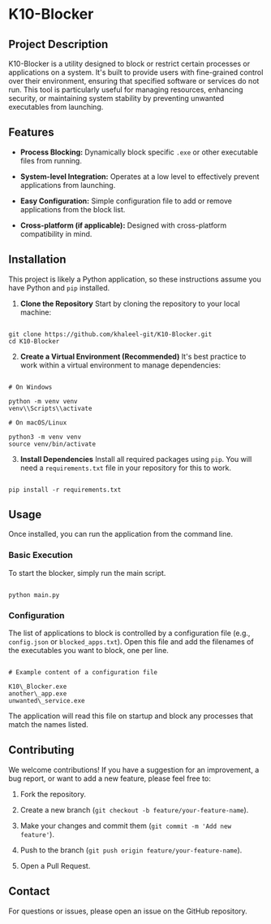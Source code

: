 # K10-Blocker

## Project Description

K10-Blocker is a utility designed to block or restrict certain processes or applications on a system. It's built to provide users with fine-grained control over their environment, ensuring that specified software or services do not run. This tool is particularly useful for managing resources, enhancing security, or maintaining system stability by preventing unwanted executables from launching.

## Features

* **Process Blocking:** Dynamically block specific `.exe` or other executable files from running.

* **System-level Integration:** Operates at a low level to effectively prevent applications from launching.

* **Easy Configuration:** Simple configuration file to add or remove applications from the block list.

* **Cross-platform (if applicable):** Designed with cross-platform compatibility in mind.

## Installation

This project is likely a Python application, so these instructions assume you have Python and `pip` installed.

1. **Clone the Repository**
   Start by cloning the repository to your local machine:

```

git clone https://github.com/khaleel-git/K10-Blocker.git
cd K10-Blocker

```

2. **Create a Virtual Environment (Recommended)**
It's best practice to work within a virtual environment to manage dependencies:

```

# On Windows

python -m venv venv
venv\\Scripts\\activate

# On macOS/Linux

python3 -m venv venv
source venv/bin/activate

```

3. **Install Dependencies**
Install all required packages using `pip`. You will need a `requirements.txt` file in your repository for this to work.

```

pip install -r requirements.txt

```

## Usage

Once installed, you can run the application from the command line.

### Basic Execution

To start the blocker, simply run the main script.

```

python main.py

```

### Configuration

The list of applications to block is controlled by a configuration file (e.g., `config.json` or `blocked_apps.txt`). Open this file and add the filenames of the executables you want to block, one per line.

```

# Example content of a configuration file

K10\_Blocker.exe
another\_app.exe
unwanted\_service.exe

```

The application will read this file on startup and block any processes that match the names listed.

## Contributing

We welcome contributions! If you have a suggestion for an improvement, a bug report, or want to add a new feature, please feel free to:

1. Fork the repository.

2. Create a new branch (`git checkout -b feature/your-feature-name`).

3. Make your changes and commit them (`git commit -m 'Add new feature'`).

4. Push to the branch (`git push origin feature/your-feature-name`).

5. Open a Pull Request.

## Contact

For questions or issues, please open an issue on the GitHub repository.
```
